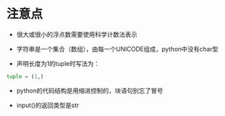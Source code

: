 # 注意点

* 很大或很小的浮点数需要使用科学计数法表示

* 字符串是一个集合（数组），由每一个UNICODE组成，python中没有char型

* 声明长度为1的tuple时写法为：

```python
tuple = (1,)
```

* python的代码结构是用缩进控制的，块语句别忘了冒号

* input()的返回类型是str
